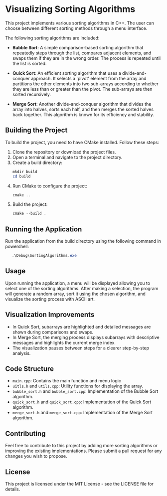 # Visualizing Sorting Algorithms

This project implements various sorting algorithms in C++. The user can choose between different sorting methods through a menu interface.

The following sorting algorithms are included:

- **Bubble Sort**: A simple comparison-based sorting algorithm that repeatedly steps through the list, compares adjacent elements, and swaps them if they are in the wrong order. The process is repeated until the list is sorted.

- **Quick Sort**: An efficient sorting algorithm that uses a divide-and-conquer approach. It selects a 'pivot' element from the array and partitions the other elements into two sub-arrays according to whether they are less than or greater than the pivot. The sub-arrays are then sorted recursively.

- **Merge Sort**: Another divide-and-conquer algorithm that divides the array into halves, sorts each half, and then merges the sorted halves back together. This algorithm is known for its efficiency and stability.

## Building the Project

To build the project, you need to have CMake installed. Follow these steps:

1. Clone the repository or download the project files.
2. Open a terminal and navigate to the project directory.
3. Create a build directory:
   ```PowerShell
   mkdir build
   cd build
   ```
4. Run CMake to configure the project:
   ```PowerShell
   cmake ..
   ```
5. Build the project:
   ```PowerShell
   cmake --build .
   ```

## Running the Application

Run the application from the build directory using the following command in powershell:

```PowerShell
   .\Debug\SortingAlgorithms.exe
```

## Usage

Upon running the application, a menu will be displayed allowing you to select one of the sorting algorithms. After making a selection, the program will generate a random array, sort it using the chosen algorithm, and visualize the sorting process with ASCII art.

## Visualization Improvements
- In Quick Sort, subarrays are highlighted and detailed messages are shown during comparisons and swaps.
- In Merge Sort, the merging process displays subarrays with descriptive messages and highlights the current merge index.
- The visualization pauses between steps for a clearer step-by-step analysis.

## Code Structure

- `main.cpp`: Contains the main function and menu logic
- `uitls.h` and `utils.cpp`: Utility functions for displaying the array.
- `bubble_sort.h` and `bubble_sort.cpp`: Implementation of the Bubble Sort algorithm.
- `quick_sort.h` and `quick_sort.cpp`: Implementation of the Quick Sort algorithm.
- `merge_sort.h` and `merge_sort.cpp`: Implementation of the Merge Sort algorithm.

## Contributing

Feel free to contribute to this project by adding more sorting algorithms or improving the existing implementations. Please submit a pull request for any changes you wish to propose.

## License

This project is licensed under the MIT License - see the LICENSE file for details.
